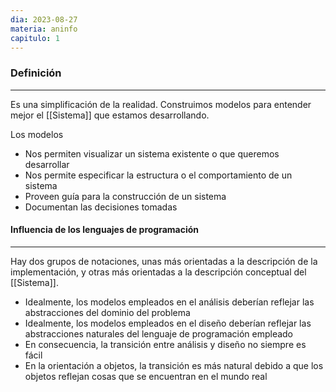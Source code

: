 ```yaml
---
dia: 2023-08-27
materia: aninfo
capitulo: 1
---
```

### Definición
---
Es una simplificación de la realidad. Construimos modelos para entender mejor el [[Sistema]] que estamos desarrollando.

Los modelos 
* Nos permiten visualizar un sistema existente o que queremos desarrollar
* Nos permite especificar la estructura o el comportamiento de un sistema
* Proveen guía para la construcción de un sistema
* Documentan las decisiones tomadas

#### Influencia de los lenguajes de programación
---
Hay dos grupos de notaciones, unas más orientadas a la descripción de la implementación, y otras más orientadas a la descripción conceptual del [[Sistema]].

* Idealmente, los modelos empleados en el análisis deberían reflejar las abstracciones del dominio del problema
* Idealmente, los modelos empleados en el diseño deberían reflejar las abstracciones naturales del lenguaje de programación empleado
* En consecuencia, la transición entre análisis y diseño no siempre es fácil
* En la orientación a objetos, la transición es más natural debido a que los objetos reflejan cosas que se encuentran en el mundo real